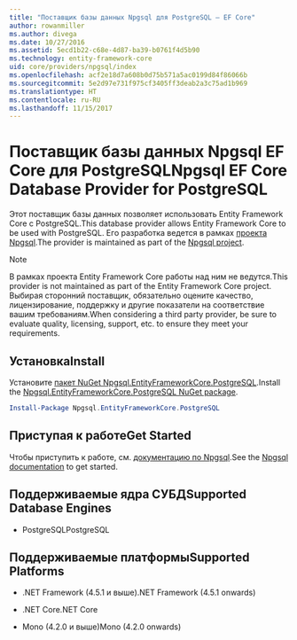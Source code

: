 ```yaml
---
title: "Поставщик базы данных Npgsql для PostgreSQL — EF Core"
author: rowanmiller
ms.author: divega
ms.date: 10/27/2016
ms.assetid: 5ecd1b22-c68e-4d87-ba39-b0761f4d5b90
ms.technology: entity-framework-core
uid: core/providers/npgsql/index
ms.openlocfilehash: acf2e18d7a608b0d75b571a5ac0199d84f86066b
ms.sourcegitcommit: 5e2d97e731f975cf3405ff3deab2a3c75ad1b969
ms.translationtype: HT
ms.contentlocale: ru-RU
ms.lasthandoff: 11/15/2017
---
```

# <a name="npgsql-ef-core-database-provider-for-postgresql"></a><span data-ttu-id="13a82-102">Поставщик базы данных Npgsql EF Core для PostgreSQL</span><span class="sxs-lookup"><span data-stu-id="13a82-102">Npgsql EF Core Database Provider for PostgreSQL</span></span>

<span data-ttu-id="13a82-103">Этот поставщик базы данных позволяет использовать Entity Framework Core с PostgreSQL.</span><span class="sxs-lookup"><span data-stu-id="13a82-103">This database provider allows Entity Framework Core to be used with PostgreSQL.</span></span> <span data-ttu-id="13a82-104">Его разработка ведется в рамках [проекта Npgsql](http://www.npgsql.org).</span><span class="sxs-lookup"><span data-stu-id="13a82-104">The provider is maintained as part of the [Npgsql project](http://www.npgsql.org).</span></span>

> [!NOTE]  
> <span data-ttu-id="13a82-105">В рамках проекта Entity Framework Core работы над ним не ведутся.</span><span class="sxs-lookup"><span data-stu-id="13a82-105">This provider is not maintained as part of the Entity Framework Core project.</span></span> <span data-ttu-id="13a82-106">Выбирая сторонний поставщик, обязательно оцените качество, лицензирование, поддержку и другие показатели на соответствие вашим требованиям.</span><span class="sxs-lookup"><span data-stu-id="13a82-106">When considering a third party provider, be sure to evaluate quality, licensing, support, etc. to ensure they meet your requirements.</span></span>

## <a name="install"></a><span data-ttu-id="13a82-107">Установка</span><span class="sxs-lookup"><span data-stu-id="13a82-107">Install</span></span>

<span data-ttu-id="13a82-108">Установите [пакет NuGet Npgsql.EntityFrameworkCore.PostgreSQL](https://www.nuget.org/packages/Npgsql.EntityFrameworkCore.PostgreSQL).</span><span class="sxs-lookup"><span data-stu-id="13a82-108">Install the [Npgsql.EntityFrameworkCore.PostgreSQL NuGet package](https://www.nuget.org/packages/Npgsql.EntityFrameworkCore.PostgreSQL).</span></span>

``` powershell
Install-Package Npgsql.EntityFrameworkCore.PostgreSQL
```

## <a name="get-started"></a><span data-ttu-id="13a82-109">Приступая к работе</span><span class="sxs-lookup"><span data-stu-id="13a82-109">Get Started</span></span>

<span data-ttu-id="13a82-110">Чтобы приступить к работе, см. [документацию по Npgsql](http://www.npgsql.org/efcore/index.html).</span><span class="sxs-lookup"><span data-stu-id="13a82-110">See the [Npgsql documentation](http://www.npgsql.org/efcore/index.html) to get started.</span></span>

## <a name="supported-database-engines"></a><span data-ttu-id="13a82-111">Поддерживаемые ядра СУБД</span><span class="sxs-lookup"><span data-stu-id="13a82-111">Supported Database Engines</span></span>

* <span data-ttu-id="13a82-112">PostgreSQL</span><span class="sxs-lookup"><span data-stu-id="13a82-112">PostgreSQL</span></span>

## <a name="supported-platforms"></a><span data-ttu-id="13a82-113">Поддерживаемые платформы</span><span class="sxs-lookup"><span data-stu-id="13a82-113">Supported Platforms</span></span>

* <span data-ttu-id="13a82-114">.NET Framework (4.5.1 и выше)</span><span class="sxs-lookup"><span data-stu-id="13a82-114">.NET Framework (4.5.1 onwards)</span></span>

* <span data-ttu-id="13a82-115">.NET Core</span><span class="sxs-lookup"><span data-stu-id="13a82-115">.NET Core</span></span>

* <span data-ttu-id="13a82-116">Mono (4.2.0 и выше)</span><span class="sxs-lookup"><span data-stu-id="13a82-116">Mono (4.2.0 onwards)</span></span>
